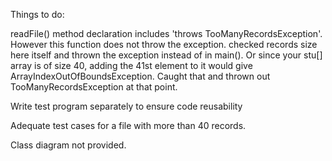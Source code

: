 Things to do:

readFile() method declaration includes 'throws TooManyRecordsException'. However this function does not throw the exception. checked records size here itself and thrown the exception instead of in main(). Or since your stu[] array is of size 40, adding the 41st element to it would give ArrayIndexOutOfBoundsException. Caught that and thrown out TooManyRecordsException at that point.

Write test program separately to ensure code reusability 

Adequate test cases for a file with more than 40 records.

Class diagram not provided.
